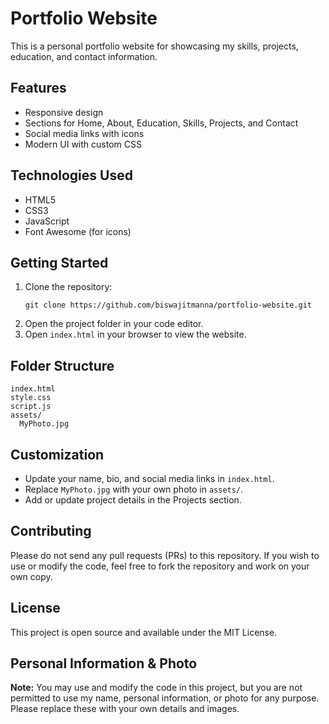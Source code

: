 # Portfolio Website

This is a personal portfolio website for showcasing my skills, projects, education, and contact information.

## Features
- Responsive design
- Sections for Home, About, Education, Skills, Projects, and Contact
- Social media links with icons
- Modern UI with custom CSS

## Technologies Used
- HTML5
- CSS3
- JavaScript
- Font Awesome (for icons)

## Getting Started
1. Clone the repository:
   ```
   git clone https://github.com/biswajitmanna/portfolio-website.git
   ```
2. Open the project folder in your code editor.
3. Open `index.html` in your browser to view the website.

## Folder Structure
```
index.html
style.css
script.js
assets/
  MyPhoto.jpg
```

## Customization
- Update your name, bio, and social media links in `index.html`.
- Replace `MyPhoto.jpg` with your own photo in `assets/`.
- Add or update project details in the Projects section.

## Contributing
Please do not send any pull requests (PRs) to this repository. If you wish to use or modify the code, feel free to fork the repository and work on your own copy.

## License
This project is open source and available under the MIT License.

## Personal Information & Photo
**Note:** You may use and modify the code in this project, but you are not permitted to use my name, personal information, or photo for any purpose. Please replace these with your own details and images.
